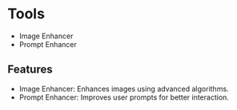 # Tools

- Image Enhancer
- Prompt Enhancer

## Features

- Image Enhancer: Enhances images using advanced algorithms.
- Prompt Enhancer: Improves user prompts for better interaction.